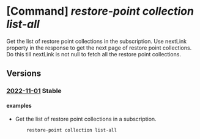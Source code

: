 # [Command] _restore-point collection list-all_

Get the list of restore point collections in the subscription. Use nextLink property in the response to get the next page of restore point collections. Do this till nextLink is not null to fetch all the restore point collections.

## Versions

### [2022-11-01](/Resources/mgmt-plane/L3N1YnNjcmlwdGlvbnMve30vcHJvdmlkZXJzL21pY3Jvc29mdC5jb21wdXRlL3Jlc3RvcmVwb2ludGNvbGxlY3Rpb25z/2022-11-01.xml) **Stable**

<!-- mgmt-plane /subscriptions/{}/providers/microsoft.compute/restorepointcollections 2022-11-01 -->

#### examples

- Get the list of restore point collections in a subscription.
    ```bash
        restore-point collection list-all
    ```
